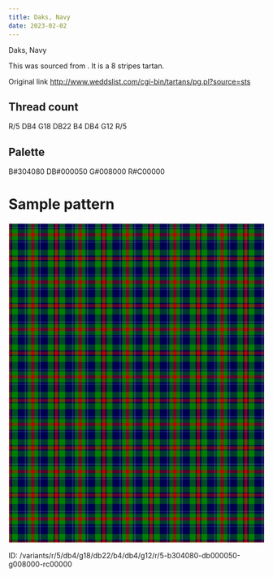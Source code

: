 ```yaml
---
title: Daks, Navy
date: 2023-02-02
---
```

Daks, Navy

This was sourced from <no value>.  It is a 8 stripes tartan.

Original link http://www.weddslist.com/cgi-bin/tartans/pg.pl?source=sts

## Thread count
R/5 DB4 G18 DB22 B4 DB4 G12 R/5

## Palette
B#304080 DB#000050 G#008000 R#C00000

# Sample pattern

![Tartan detail](tartan.png "R/5 DB4 G18 DB22 B4 DB4 G12 R/5 tartan")

ID: /variants/r/5/db4/g18/db22/b4/db4/g12/r/5-b304080-db000050-g008000-rc00000